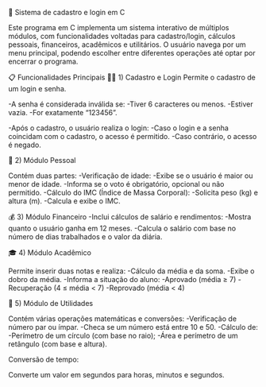 🧮 Sistema de cadastro e login em C

Este programa em C implementa um sistema interativo de múltiplos módulos, com funcionalidades voltadas para cadastro/login, cálculos pessoais, financeiros, acadêmicos e utilitários.
O usuário navega por um menu principal, podendo escolher entre diferentes operações até optar por encerrar o programa.

📋 Funcionalidades Principais
🧑‍💻 1) Cadastro e Login
Permite o cadastro de um login e senha.

-A senha é considerada inválida se:
-Tiver 6 caracteres ou menos.
-Estiver vazia.
-For exatamente “123456”.

-Após o cadastro, o usuário realiza o login:
-Caso o login e a senha coincidam com o cadastro, o acesso é permitido.
-Caso contrário, o acesso é negado.

👤 2) Módulo Pessoal

Contém duas partes:
-Verificação de idade:
-Exibe se o usuário é maior ou menor de idade.
-Informa se o voto é obrigatório, opcional ou não permitido.
-Cálculo do IMC (Índice de Massa Corporal):
-Solicita peso (kg) e altura (m).
-Calcula e exibe o IMC.

💰 3) Módulo Financeiro
-Inclui cálculos de salário e rendimentos:
-Mostra quanto o usuário ganha em 12 meses.
-Calcula o salário com base no número de dias trabalhados e o valor da diária.

🎓 4) Módulo Acadêmico

Permite inserir duas notas e realiza:
-Cálculo da média e da soma.
-Exibe o dobro da média.
-Informa a situação do aluno:
-Aprovado (média ≥ 7)
-Recuperação (4 ≤ média < 7)
-Reprovado (média < 4)

🧰 5) Módulo de Utilidades

Contém várias operações matemáticas e conversões:
-Verificação de número par ou ímpar.
-Checa se um número está entre 10 e 50.
-Cálculo de:
-Perímetro de um círculo (com base no raio);
-Área e perímetro de um retângulo (com base e altura).

Conversão de tempo:

Converte um valor em segundos para horas, minutos e segundos.
